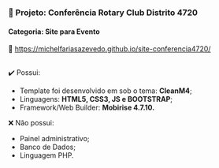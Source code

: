 ### 📂 Projeto: Conferência Rotary Club Distrito 4720
#### Categoria: Site para Evento



🔗 https://michelfariasazevedo.github.io/site-conferencia4720/
##

✔️ Possui:
- Template foi desenvolvido em sob o tema: <strong>CleanM4</strong>;
- Linguagens: <strong>HTML5, CSS3, JS e BOOTSTRAP</strong>;
- Framework/Web Builder: <strong>Mobirise 4.7.10.</strong>

❌ Não possui:
- Painel administrativo;
- Banco de Dados;
- Linguagem PHP.
